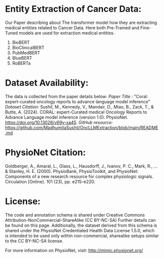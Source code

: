 # Entity Extraction of Cancer Data:
Our Paper describing about The transformer model how they are extracting medical entities related to Cancer Data. Here both Pre-Trained and Fine-Tuned models are used for extraction medical entities.
1. BioBERT
2. BioClinicalBERT
3. PubMedBERT
4. BlueBERT
5. RoBERTa
   
# Dataset Availability:
The data is collected from the paper details below:
*Paper Title :* "Coral: expert-curated oncology reports to advance language model inference"
*Dataset Citation:* Sushil, M., Kennedy, V., Mandair, D., Miao, B., Zack, T., & Butte, A. (2024). CORAL: expert-Curated medical Oncology Reports to Advance Language model inference (version 1.0). PhysioNet. https://doi.org/10.13026/v69y-xa45.
*GitHub resource:* https://github.com/MadhumitaSushil/OncLLMExtraction/blob/main/README.md

# PhysioNet Citation:
Goldberger, A., Amaral, L., Glass, L., Hausdorff, J., Ivanov, P. C., Mark, R., ... & Stanley, H. E. (2000). PhysioBank, PhysioToolkit, and PhysioNet: Components of a new research resource for complex physiologic signals. Circulation [Online]. 101 (23), pp. e215–e220.

# License:
The code and annotation schema is shared under Creative Commons Attribution-NonCommercial-ShareAlike (CC BY-NC-SA) Further details can be found on this page. Additionally, the dataset derived from this schema is shared under the PhysioNet Credentialed Health Data License 1.5.0, which is intended to be used only within non-commercial, sharealike setups similar to the CC BY-NC-SA license.

For more information on PhysioNet, visit: http://mimic.physionet.org/
